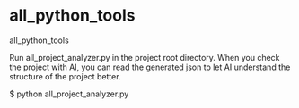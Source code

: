# all_python_tools
all_python_tools


Run all_project_analyzer.py in the project root directory.
When you check the project with AI, you can read the generated json to let AI understand the structure of the project better.

$ python all_project_analyzer.py
